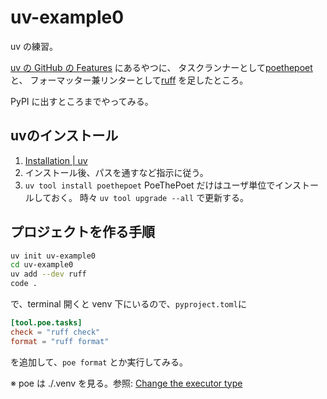 # uv-example0

uv の練習。

[uv の GitHub の Features](https://github.com/astral-sh/uv?tab=readme-ov-file#features)
にあるやつに、
タスクランナーとして[poethepoet](https://pypi.org/project/poethepoet/)
と、
フォーマッター兼リンターとして[ruff](https://pypi.org/project/ruff/)
を足したところ。

PyPI に出すところまでやってみる。

## uvのインストール

1. [Installation | uv](https://docs.astral.sh/uv/getting-started/installation/#__tabbed_1_2)
2. インストール後、パスを通すなど指示に従う。
3. `uv tool install poethepoet` PoeThePoet だけはユーザ単位でインストールしておく。
   時々 `uv tool upgrade --all` で更新する。

## プロジェクトを作る手順

```sh
uv init uv-example0
cd uv-example0
uv add --dev ruff
code .
```

で、terminal 開くと venv 下にいるので、`pyproject.toml`に

```toml
[tool.poe.tasks]
check = "ruff check"
format = "ruff format"
```

を追加して、`poe format` とか実行してみる。

※ poe は ./.venv を見る。参照: [Change the executor type](https://poethepoet.natn.io/global_options.html#change-the-executor-type)
